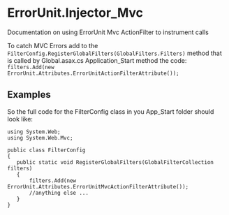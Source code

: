 # ErrorUnit.Injector_Mvc
Documentation on using ErrorUnit Mvc ActionFilter to instrument calls

To catch MVC Errors add to the `FilterConfig.RegisterGlobalFilters(GlobalFilters.Filters)` method that is called by Global.asax.cs Application_Start method the code:
`filters.Add(new ErrorUnit.Attributes.ErrorUnitActionFilterAttribute());`
## Examples
So the full code for the FilterConfig class in you App_Start folder should look like:
```
using System.Web;
using System.Web.Mvc;

public class FilterConfig
{
   public static void RegisterGlobalFilters(GlobalFilterCollection filters)
   {
       filters.Add(new ErrorUnit.Attributes.ErrorUnitMvcActionFilterAttribute());
       //anything else ...
   }
}
```

